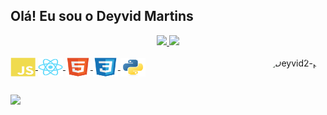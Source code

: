 ## Olá! Eu sou o Deyvid Martins

<div align="center">
  <a href="https://github.com/deyvid2">
  <img height="180em" src="https://github-readme-stats.vercel.app/api?username=deyvid2&show_icons=true&theme=dark&include_all_commits=true&count_private=true"/>
  <img height="180em" src="https://github-readme-stats.vercel.app/api/top-langs/?username=deyvid2&layout=compact&langs_count=7&theme=dark"/>
</div>
  
<div style="display: inline_block"><br>
  <img align="center" alt="Deyvid-Js" height="30" width="40" src="https://raw.githubusercontent.com/devicons/devicon/master/icons/javascript/javascript-plain.svg">
  <img align="center" alt="Deyvid-React" height="30" width="40" src="https://raw.githubusercontent.com/devicons/devicon/master/icons/react/react-original.svg">
  <img align="center" alt="Deyvid-HTML" height="30" width="40" src="https://raw.githubusercontent.com/devicons/devicon/master/icons/html5/html5-original.svg">
  <img align="center" alt="Deyvid-CSS" height="30" width="40" src="https://raw.githubusercontent.com/devicons/devicon/master/icons/css3/css3-original.svg">
  <img align="center" alt="Deyvid2-Python" height="30" width="40" src="https://raw.githubusercontent.com/devicons/devicon/master/icons/python/python-original.svg">
  <img align="right" alt="Deyvid2-pic" height="150" style="border-radius:50px;" src="https://instagram.ffor1-2.fna.fbcdn.net/v/t51.2885-19/209762360_322853222643121_6460766133727632148_n.jpg?stp=dst-jpg_s150x150&_nc_ht=instagram.ffor1-2.fna.fbcdn.net&_nc_cat=101&_nc_ohc=_3YvOZ1wuYgAX9MXOLj&edm=ABfd0MgBAAAA&ccb=7-4&oh=00_AT-Xi0rmr1W1FDJQvoIpq2l1XyIJ304zzb3XnnkWVG3E7A&oe=6250C750&_nc_sid=7bff83">
</div>
  
 ##
  
<div>
  <a href="https://www.linkedin.com/in/deyvid-martins-aa1239186/" target="_blank"><img src="https://img.shields.io/badge/-LinkedIn-%230077B5?style=for-the-badge&logo=linkedin&logoColor=white" target="_blank"></a>
</div>
